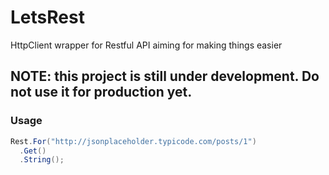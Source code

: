 # LetsRest
HttpClient wrapper for Restful API aiming for making things easier

## NOTE: this project is still under development. Do not use it for production yet.

### Usage
```c#
Rest.For("http://jsonplaceholder.typicode.com/posts/1")
  .Get()
  .String();
```
